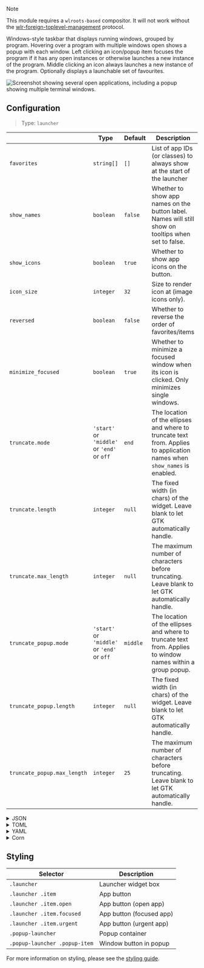 > [!NOTE]
> This module requires a `wlroots-based` compositor. It will not work without the [wlr-foreign-toplevel-management](https://wayland.app/protocols/wlr-foreign-toplevel-management-unstable-v1) protocol.

Windows-style taskbar that displays running windows, grouped by program.
Hovering over a program with multiple windows open shows a popup with each window.
Left clicking an icon/popup item focuses the program if it has any open instances or otherwise launches a new instance of the program.
Middle clicking an icon always launches a new instance of the program.
Optionally displays a launchable set of favourites.

![Screenshot showing several open applications, including a popup showing multiple terminal windows.](https://f.jstanger.dev/github/ironbar/launcher.png)

## Configuration

> Type: `launcher`

|                             | Type                                        | Default  | Description                                                                                                              |
|-----------------------------|---------------------------------------------|----------|--------------------------------------------------------------------------------------------------------------------------|
| `favorites`                 | `string[]`                                  | `[]`     | List of app IDs (or classes) to always show at the start of the launcher                                                 |
| `show_names`                | `boolean`                                   | `false`  | Whether to show app names on the button label. Names will still show on tooltips when set to false.                      |
| `show_icons`                | `boolean`                                   | `true`   | Whether to show app icons on the button.                                                                                 |
| `icon_size`                 | `integer`                                   | `32`     | Size to render icon at (image icons only).                                                                               |
| `reversed`                  | `boolean`                                   | `false`  | Whether to reverse the order of favorites/items                                                                          |
| `minimize_focused`   | `boolean`  | `true`  | Whether to minimize a focused window when its icon is clicked. Only minimizes single windows.       |
| `truncate.mode`             | `'start'` or `'middle'` or `'end'` or `off` | `end`    | The location of the ellipses and where to truncate text from. Applies to application names when `show_names` is enabled. |
| `truncate.length`           | `integer`                                   | `null`   | The fixed width (in chars) of the widget. Leave blank to let GTK automatically handle.                                   |
| `truncate.max_length`       | `integer`                                   | `null`   | The maximum number of characters before truncating. Leave blank to let GTK automatically handle.                         |
| `truncate_popup.mode`       | `'start'` or `'middle'` or `'end'` or `off` | `middle` | The location of the ellipses and where to truncate text from. Applies to window names within a group popup.              |
| `truncate_popup.length`     | `integer`                                   | `null`   | The fixed width (in chars) of the widget. Leave blank to let GTK automatically handle.                                   |
| `truncate_popup.max_length` | `integer`                                   | `25`     | The maximum number of characters before truncating. Leave blank to let GTK automatically handle.                         |


<details>
<summary>JSON</summary>

```json
{
  "start": [
    {
      "type": "launcher",
      "favourites": [
        "firefox",
        "discord"
      ],
      "show_names": false,
      "show_icons": true,
      "reversed": false
    }
  ]
}


```

</details>

<details>
<summary>TOML</summary>

```toml
[[start]]
type = "launcher"
favorites = ["firefox", "discord"]
show_names = false
show_icons = true
reversed = false
```

</details>

<details>
<summary>YAML</summary>

```yaml
start:
  - type: "launcher"
    favorites:
      - firefox
      - discord
    show_names: false
    show_icons: true
    reversed: false
```

</details>

<details>
<summary>Corn</summary>

```corn
{
  start = [
    {
      type = "launcher"
      favorites = [ "firefox" "discord" ]
      show_names = false
      show_icons = true
      reversed = false
    }
  ]
}
```

</details>

## Styling

| Selector                      | Description              |
|-------------------------------|--------------------------|
| `.launcher`                   | Launcher widget box      |
| `.launcher .item`             | App button               |
| `.launcher .item.open`        | App button (open app)    |
| `.launcher .item.focused`     | App button (focused app) |
| `.launcher .item.urgent`      | App button (urgent app)  |
| `.popup-launcher`             | Popup container          |
| `.popup-launcher .popup-item` | Window button in popup   |

For more information on styling, please see the [styling guide](styling-guide).
